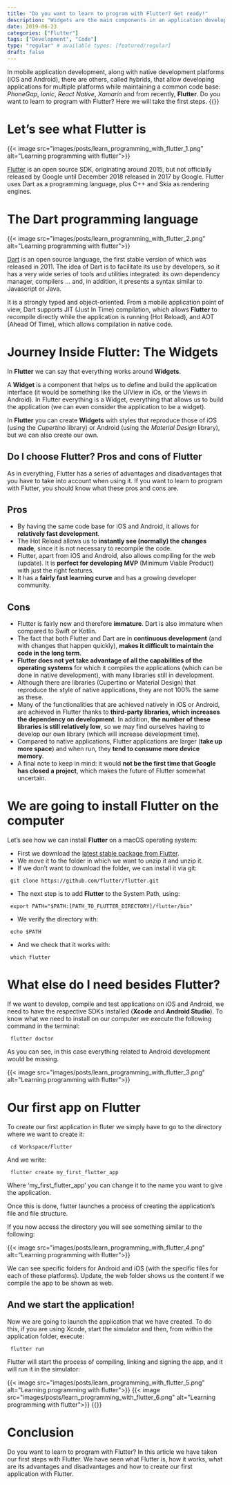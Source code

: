 ```yaml
---
title: "Do you want to learn to program with Flutter? Get ready!"
description: "Widgets are the main components in an application developed with Flutter. Learn what types there are, how to create them and how to use them."
date: 2019-06-23
categories: ["Flutter"]
tags: ["Development", "Code"]
type: "regular" # available types: [featured/regular]
draft: false
---
```


In mobile application development, along with native development platforms (iOS and Android), there are others, called hybrids, that allow developing applications for multiple platforms while maintaining a common code base: *PhoneGap*, *Ionic*, *React Native*, *Xamarin* and from recently, **Flutter**. Do you want to learn to program with Flutter? Here we will take the first steps.
{{<ads1>}}

# Let’s see what Flutter is

{{< image src="images/posts/learn_programming_with_flutter_1.png" alt="Learning programming with flutter">}}

[Flutter](https://flutter.dev/) is an open source SDK, originating around 2015, but not officially released by Google until December 2018 released in 2017 by Google. Flutter uses Dart as a programming language, plus C++ and Skia as rendering engines.
# The Dart programming language

{{< image src="images/posts/learn_programming_with_flutter_2.png" alt="Learning programming with flutter">}}

[Dart](https://dart.dev/) is an open source language, the first stable version of which was released in 2011. The idea of Dart is to facilitate its use by developers, so it has a very wide series of tools and utilities integrated: its own dependency manager, compilers … and, in addition, it presents a syntax similar to Javascript or Java.

It is a strongly typed and object-oriented. From a mobile application point of view, Dart supports JIT (Just In Time) compilation, which allows **Flutter** to recompile directly while the application is running (Hot Reload), and AOT (Ahead Of Time), which allows compilation in native code.
# Journey Inside Flutter: The Widgets

In **Flutter** we can say that everything works around **Widgets**.

A **Widget** is a component that helps us to define and build the application interface (it would be something like the UIView in iOs, or the Views in Android). In Flutter everything is a Widget, everything that allows us to build the application (we can even consider the application to be a widget).

In **Flutter** you can create **Widgets** with styles that reproduce those of iOS (using the *Cupertino* library) or Android (using the *Material Design* library), but we can also create our own.
## Do I choose Flutter? Pros and cons of Flutter

As in everything, Flutter has a series of advantages and disadvantages that you have to take into account when using it. If you want to learn to program with Flutter, you should know what these pros and cons are.
## Pros

* By having the same code base for iOS and Android, it allows for **relatively fast development**.
* The Hot Reload allows us to **instantly see (normally) the changes made**, since it is not necessary to recompile the code.
* Flutter, apart from iOS and Android, also allows compiling for the web (update). It is **perfect for developing MVP** (Minimum Viable Product) with just the right features.
* It has a **fairly fast learning curve** and has a growing developer community.

## Cons

* Flutter is fairly new and therefore **immature**. Dart is also immature when compared to Swift or Kotlin.
* The fact that both Flutter and Dart are in **continuous development** (and with changes that happen quickly), **makes it difficult to maintain the code in the long term**.
* **Flutter does not yet take advantage of all the capabilities of the operating systems** for which it compiles the applications (which can be done in native development), with many libraries still in development.
* Although there are libraries (Cupertino or Material Design) that reproduce the style of native applications, they are not 100% the same as these.
* Many of the functionalities that are achieved natively in iOS or Android, are achieved in Flutter thanks to **third-party libraries, which increases the dependency on development**. In addition, **the number of these libraries is still relatively low**, so we may find ourselves having to develop our own library (which will increase development time).
* Compared to native applications, Flutter applications are larger (**take up more space**) and when run, they **tend to consume more device memory**.
* A final note to keep in mind: it would **not be the first time that Google has closed a project**, which makes the future of Flutter somewhat uncertain.

# We are going to install Flutter on the computer

Let’s see how we can install **Flutter** on a macOS operating system:

* First we download the [latest stable package from Flutter](https://flutter.dev/docs/get-started/install/macos).
* We move it to the folder in which we want to unzip it and unzip it.
* If we don’t want to download the folder, we can install it via git:

```shell
 git clone https://github.com/flutter/flutter.git
```

* The next step is to add **Flutter** to the System Path, using:

```shell
 export PATH="$PATH:[PATH_TO_FLUTTER_DIRECTORY]/flutter/bin"
```


* We verify the directory with:

```shell
 echo $PATH
```


* And we check that it works with:

```shell
 which flutter
```


# What else do I need besides Flutter?

If we want to develop, compile and test applications on iOS and Android, we need to have the respective SDKs installed (**Xcode** and **Android Studio**). To know what we need to install on our computer we execute the following command in the terminal:

```shell
 flutter doctor
```


As you can see, in this case everything related to Android development would be missing.

{{< image src="images/posts/learn_programming_with_flutter_3.png" alt="Learning programming with flutter">}}

# Our first app on Flutter

To create our first application in fluter we simply have to go to the directory where we want to create it:

```shell
 cd Workspace/Flutter
```


And we write:

```shell
 flutter create my_first_flutter_app
```


Where ‘my_first_flutter_app’ you can change it to the name you want to give the application.

Once this is done, flutter launches a process of creating the application’s file and file structure.

If you now access the directory you will see something similar to the following:

{{< image src="images/posts/learn_programming_with_flutter_4.png" alt="Learning programming with flutter">}}

We can see specific folders for Android and iOS (with the specific files for each of these platforms). Update, the web folder shows us the content if we compile the app to be shown as web.
## And we start the application!

Now we are going to launch the application that we have created. To do this, if you are using Xcode, start the simulator and then, from within the application folder, execute:

```shell
 flutter run
```

Flutter will start the process of compiling, linking and signing the app, and it will run it in the simulator:

{{< image src="images/posts/learn_programming_with_flutter_5.png" alt="Learning programming with flutter">}}
{{< image src="images/posts/learn_programming_with_flutter_6.png" alt="Learning programming with flutter">}}
{{<ads2>}}

# Conclusion

Do you want to learn to program with Flutter? In this article we have taken our first steps with Flutter. We have seen what Flutter is, how it works, what are its advantages and disadvantages and how to create our first application with Flutter.
